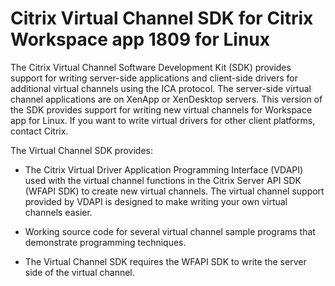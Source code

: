 # Citrix Virtual Channel SDK for Citrix Workspace app 1809 for Linux


The Citrix Virtual Channel Software Development Kit (SDK) provides
support for writing server-side applications and client-side drivers for
additional virtual channels using the ICA protocol. The server-side
virtual channel applications are on XenApp or XenDesktop servers. This
version of the SDK provides support for writing new virtual channels for
Workspace app for Linux. If you want to write virtual drivers for other
client platforms, contact Citrix.

The Virtual Channel SDK provides:

-   The Citrix Virtual Driver Application Programming Interface (VDAPI)
    used with the virtual channel functions in the Citrix Server API SDK
    (WFAPI SDK) to create new virtual channels. The virtual channel
    support provided by VDAPI is designed to make writing your own
    virtual channels easier.

-   Working source code for several virtual channel sample programs that
    demonstrate programming techniques.

-   The Virtual Channel SDK requires the WFAPI SDK to write the server
    side of the virtual channel.
